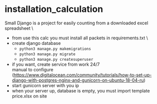 # installation_calculation
Small Django is a project for easily counting from a downloaded excel spreadsheet \
- from use this calc you must install all packets in requirements.txt \
- create django database
  - `python3 manage.py makemigrations`
  - `python3 manage.py migrate`
  - `python3 manage.py createsuperuser`
- if you want, create service from work 24/7 \
 manual to configure (https://www.digitalocean.com/community/tutorials/how-to-set-up-django-with-postgres-nginx-and-gunicorn-on-ubuntu-18-04-ru)
- start gunicorn server  with you ip
- when your server up, database is empty, you must import  template price.xlsx on site



